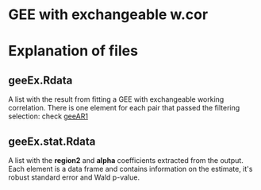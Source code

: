 GEE with exchangeable w.cor
========================

# Explanation of files

## geeEx.Rdata

A list with the result from fitting a GEE with exchangeable working correlation. There is one element for each pair that passed the filtering selection: check [geeAR1](../geeAR1)

## geeEx.stat.Rdata

A list with the __region2__ and __alpha__ coefficients extracted from the output. Each element is a data frame and contains information on the estimate, it's robust standard error and Wald p-value.


